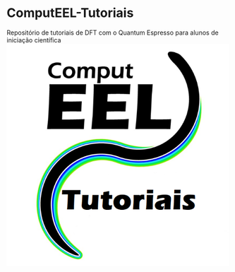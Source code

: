 # ComputEEL-Tutoriais
Repositório de tutoriais de DFT com o Quantum Espresso para alunos de iniciação científica  
![logo](Computeel_tutoriais.png)

